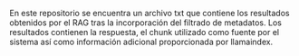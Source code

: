 En este repositorio se encuentra un archivo txt que contiene los resultados obtenidos por el RAG tras la incorporación del filtrado de metadatos.
Los resultados contienen la respuesta, el chunk utilizado como fuente por el sistema así como información adicional proporcionada por llamaindex.
